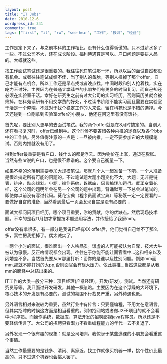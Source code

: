 ```yaml
---
layout: post
title: "IT Jobs"
date: 2010-12-6
wordpress_id: 341
comments: true
tags: ["first", "it", "rw", "see-hear", "工作", "教训", "经验"]
---
```

<meta name="_edit_last" content="1" />
<meta name="_su_description" content="找工作的一些经验教训和总结" />
<meta name="_su_keywords" content="经验,教训,总结,IT" />
<meta name="_su_rich_snippet_type" content="none" />
<meta name="_su_title" content="找工作，IT job,IT工作" />
<meta name="views" content="475" />
工作是定下来了。与之前本科的工作相比，没有什么值得骄傲的。只不过薪水多了一些。不过公司不大，还在成长阶段。福利待遇算是可以。户口问题是要拼人品的。大概就这些。

找工作面试笔试还是很重要的。我往往死在笔试那一环，所以以后的面试自然都没有机会。或者往往笔试成绩不佳，当了别人的备胎，等别人推掉了那个offer，自己才能有点机会。所以工作还是早点找或者晚点找。中间时段和别人抢着找，实在吃力不讨好。主要因为在普通大学读书的小朋友们有更多的时间复习，而自己却还必须在实验室干活。幸好在研究生之前有过大公司的实习经历。否则简历关就会被筛掉。在科苑读研有不用交学费的好处，不过读书阶段不能实习而且需要在实验室干活是一个弊端。不过对于找个稳定工作的人来说，留在科苑也是不错的选择。今天还碰到一位刚拿到实验室offer的小朋友，他还在问这里有没有饭补。

首先呢，要比别人更早的去面试笔试。我的两个offer就是在8月时搞定的。当别人还在看书复习时，offer已经到手。这个时候不要吝惜各种内推的途径以及各个bbs中的工作帖。另外值得注意的一点是：一旦被内推，一定不要参加它的大规模笔试。否则内推就没有用了。

得到offer最重要是看户口，钱什么的都是浮云。因为物价在上涨，通货在膨胀。当然有些hr说的户口，也是很不靠谱的。这个要自己衡量一下。

如果不幸的沦落到需要参加大规模笔试。那就几个人一起准备一下吧。一个人准备是很难搞定所有可能的问题的。不过笔试题大题小题变化不大。大题：无非是链表，排序，动态规划。小题：操作系统，数据库，语言编译加运行。反正变着花样，这个公司的题明年会在另一个公司的题中出现。背诵默写一下总会过笔试的。即使你以前没有写过代码。葵花宝典（程序员面试宝典）等秘笈一定一定要看的...要做好自宫的准备...当然看到最后一页会发现自宫是没有必要的...

面试大都问问项目经历，哪个项目重要，你的贡献，你的优缺点。然后现场技术题。不幸的是我11月初才掌握技术题通用写法，并传授给了我家mm。

offer没有拿很多，有一部分是我说已经有XX offer后，他们觉得自己给不了那么多，索性把我拒掉了。偶太诚实了。

一两个小时的面试，很难面出一个人啥品质。谦虚的人可能被认为自卑，技术大牛被认为傲慢。反正啥情况都会出现。往往在于你能不能让面官看中...这和相亲以及闪婚差不多。当然首先要从hr那里打听：面你的是谁以及性别问题。例如mm面mm,那就不能打扮的太pp,否则面官会有很大压力。依此类推...当然这些都是从我mm的面经中总结出来的。

IT工作的大类一般分三种：项目经理(产品经理)，开发(研发)，测试。当然还有研究员等等。我只面过开发研发，其他一概忽略。主要因为在这个浮躁的大环境下，核心技术的开发是有必要的。测试的氛围不行裁员严重，另外待遇也低。

另外语言相对来说较为重要，虽然行业中有传言：只要懂编程，不用太在意语言。但其实招聘的时候这方面是相当看重的。例如招网站或者做J2EE项目的就不会看中c程序员。而操作系统，数据库，算法开发的招聘鄙视java程序员。所以还是不要轻信传言了。大公司的招聘只看潜力不看重编程能力的年代一去不复返了.

另外发现一个很有趣的现象：就是公司培训。我惊讶于某些逃课的小朋友会看重这个事情。

当然工作最重要的是钱多、清闲、离家近。找工作就像买机器一样，挑个性价比最高的。只不过这个机器也会挑人罢了。
